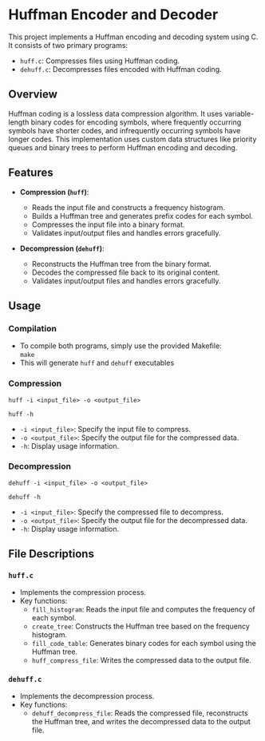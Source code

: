 # Huffman Encoder and Decoder

This project implements a Huffman encoding and decoding system using C. It consists of two primary programs:

- `huff.c`: Compresses files using Huffman coding.
- `dehuff.c`: Decompresses files encoded with Huffman coding.

## Overview

Huffman coding is a lossless data compression algorithm. It uses variable-length binary codes for encoding symbols, where frequently occurring symbols have shorter codes, and infrequently occurring symbols have longer codes. This implementation uses custom data structures like priority queues and binary trees to perform Huffman encoding and decoding.

## Features

- **Compression (`huff`)**:
  - Reads the input file and constructs a frequency histogram.
  - Builds a Huffman tree and generates prefix codes for each symbol.
  - Compresses the input file into a binary format.
  - Validates input/output files and handles errors gracefully.

- **Decompression (`dehuff`)**:
  - Reconstructs the Huffman tree from the binary format.
  - Decodes the compressed file back to its original content.
  - Validates input/output files and handles errors gracefully.

## Usage

### Compilation
- To compile both programs, simply use the provided Makefile:  
`make`  
- This will generate `huff` and `dehuff` executables

### Compression
`huff -i <input_file> -o <output_file>` 

`huff -h`  

- `-i <input_file>`: Specify the input file to compress.
- `-o <output_file>`: Specify the output file for the compressed data.
- `-h`: Display usage information.

### Decompression
`dehuff -i <input_file> -o <output_file>`  

`dehuff -h`

- `-i <input_file>`: Specify the compressed file to decompress.
- `-o <output_file>`: Specify the output file for the decompressed data.
- `-h`: Display usage information.

## File Descriptions

### `huff.c`
- Implements the compression process.
- Key functions:
  - `fill_histogram`: Reads the input file and computes the frequency of each symbol.
  - `create_tree`: Constructs the Huffman tree based on the frequency histogram.
  - `fill_code_table`: Generates binary codes for each symbol using the Huffman tree.
  - `huff_compress_file`: Writes the compressed data to the output file.

### `dehuff.c`
- Implements the decompression process.
- Key functions:
  - `dehuff_decompress_file`: Reads the compressed file, reconstructs the Huffman tree, and writes the decompressed data to the output file.




